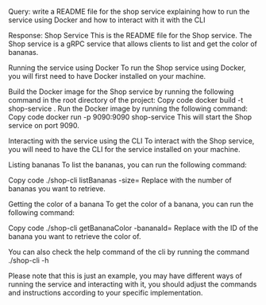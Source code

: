 Query: write a README file for the shop service explaining how to run the service using Docker and how to interact with it with the CLI

Response:
Shop Service
This is the README file for the Shop service. The Shop service is a gRPC service that allows clients to list and get the color of bananas.

Running the service using Docker
To run the Shop service using Docker, you will first need to have Docker installed on your machine.

Build the Docker image for the Shop service by running the following command in the root directory of the project:
Copy code
docker build -t shop-service .
Run the Docker image by running the following command:
Copy code
docker run -p 9090:9090 shop-service
This will start the Shop service on port 9090.

Interacting with the service using the CLI
To interact with the Shop service, you will need to have the CLI for the service installed on your machine.

Listing bananas
To list the bananas, you can run the following command:

Copy code
./shop-cli listBananas -size=<number of bananas>
Replace <number of bananas> with the number of bananas you want to retrieve.

Getting the color of a banana
To get the color of a banana, you can run the following command:

Copy code
./shop-cli getBananaColor -bananaId=<banana id>
Replace <banana id> with the ID of the banana you want to retrieve the color of.

You can also check the help command of the cli by running the command ./shop-cli -h

Please note that this is just an example, you may have different ways of running the service and interacting with it, you should adjust the commands and instructions according to your specific implementation.